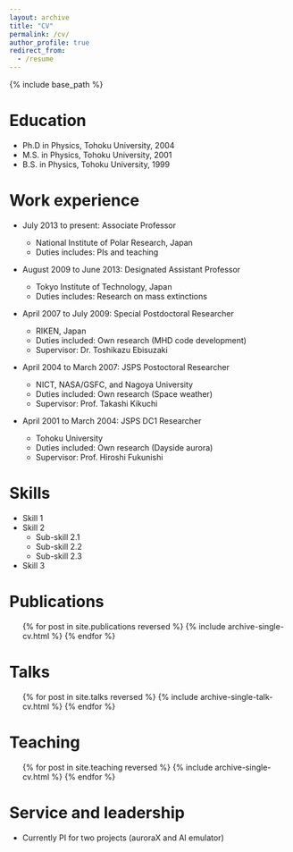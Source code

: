 ```yaml
---
layout: archive
title: "CV"
permalink: /cv/
author_profile: true
redirect_from:
  - /resume
---
```


{% include base_path %}

Education
======
* Ph.D in Physics, Tohoku University, 2004
* M.S. in Physics, Tohoku University, 2001
* B.S. in Physics, Tohoku University, 1999

Work experience
======
* July 2013 to present: Associate Professor
  * National Institute of Polar Research, Japan
  * Duties includes: PIs and teaching

* August 2009 to June 2013: Designated Assistant Professor
  * Tokyo Institute of Technology, Japan
  * Duties includes: Research on mass extinctions

* April 2007 to July 2009: Special Postdoctoral Researcher
  * RIKEN, Japan
  * Duties included: Own research (MHD code development)
  * Supervisor: Dr. Toshikazu Ebisuzaki

* April 2004 to March 2007: JSPS Postoctoral Researcher
  * NICT, NASA/GSFC, and Nagoya University
  * Duties included: Own research (Space weather)
  * Supervisor: Prof. Takashi Kikuchi

* April 2001 to March 2004: JSPS DC1 Researcher
  * Tohoku University
  * Duties included: Own research (Dayside aurora)
  * Supervisor: Prof. Hiroshi Fukunishi

Skills
======
* Skill 1
* Skill 2
  * Sub-skill 2.1
  * Sub-skill 2.2
  * Sub-skill 2.3
* Skill 3

Publications
======
  <ul>{% for post in site.publications reversed %}
    {% include archive-single-cv.html %}
  {% endfor %}</ul>
  
Talks
======
  <ul>{% for post in site.talks reversed %}
    {% include archive-single-talk-cv.html  %}
  {% endfor %}</ul>
  
Teaching
======
  <ul>{% for post in site.teaching reversed %}
    {% include archive-single-cv.html %}
  {% endfor %}</ul>
  
Service and leadership
======
* Currently PI for two projects (auroraX and AI emulator)
